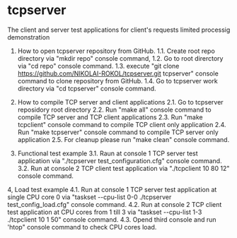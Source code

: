 # tcpserver
The client and server test applications for client's requests limited processig demonstration

1. How to open tcpserver repository from GitHub.
1.1. Create root repo directory via "mkdir repo" console command,
1.2. Go to root direrctory via "cd repo" console command.
1.3. execute "git clone https://github.com/NIKOLAI-ROKOL/tcpserver.git tcpserver" console command to clone repository from GitHub.
1.4. Go to tcpserver work directory via "cd tcpserver" console command.

2. How to compile TCP server and client applications
2.1. Go to tcpserver reposidory root directory
2.2. Run "make all" console command to compile TCP server and TCP client applications
2.3. Run "make tcpclient" console command to compile TCP client only application
2.4. Run "make tcpserver" console command to compile TCP server only application
2.5. For cleanup please run "make clean" console command.

3. Functional test example
3.1. Raun at console 1 TCP server test application via "./tcpserver test_configuration.cfg" console command.
3.2. Run at console 2 TCP client test application via "./tcpclient 10 80 12" console command.

4, Load test example
4.1. Run at console 1 TCP server test application at single CPU core 0 via "taskset --cpu-list 0-0 ./tcpserver test_config_load.cfg" console command.
4.2. Run at console 2 TCP client test application at CPU cores from 1 till 3 via "taskset --cpu-list 1-3 ./tcpclient 10 1 50" console command.
4.3. Opend third console and run 'htop" console command to check CPU cores load.
